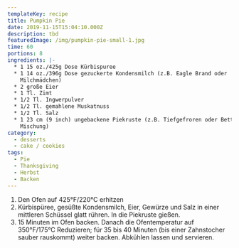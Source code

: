 ```yaml
---
templateKey: recipe
title: Pumpkin Pie
date: 2019-11-15T15:04:10.000Z
description: tbd
featuredImage: /img/pumpkin-pie-small-1.jpg
time: 60
portions: 8
ingredients: |-
  * 1 15 oz./425g Dose Kürbispuree
  * 1 14 oz./396g Dose gezuckerte Kondensmilch (z.B. Eagle Brand oder
    Milchmädchen)
  * 2 große Eier
  * 1 Tl. Zimt
  * 1/2 Tl. Ingwerpulver
  * 1/2 Tl. gemahlene Muskatnuss
  * 1/2 Tl. Salz
  * 1 23 cm (9 inch) ungebackene Piekruste (z.B. Tiefgefroren oder Betty Crocker
    Mischung)
category:
  - desserts
  - cake / cookies
tags:
  - Pie
  - Thanksgiving
  - Herbst
  - Backen
---
```


1. Den Ofen auf 425°F/220°C erhitzen
2. Kürbispüree, gesüßte Kondensmilch, Eier, Gewürze und Salz in einer mittleren Schüssel glatt rühren. In die Piekruste gießen.
3. 15 Minuten im Ofen backen. Danach die Ofentemperatur auf 350°F/175°C Reduzieren; für 35 bis 40 Minuten (bis einer Zahnstocher sauber rauskommt) weiter backen. Abkühlen lassen und servieren.
